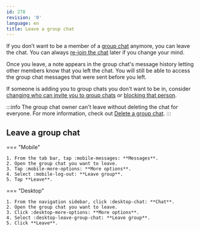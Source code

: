 ```yaml
---
id: 278
revision: '0'
language: en
title: Leave a group chat
---
```


If you don’t want to be a member of a [group chat](./understand-group-chats.md) anymore, you can leave the chat. You can always [re-join the chat](./join-a-group-chat.md) later if you change your mind.

Once you leave, a note appears in the group chat's message history letting other members know that you left the chat. You will still be able to access the group chat messages that were sent before you left.

If someone is adding you to group chats you don't want to be in, consider [changing who can invite you to group chats](./change-who-can-invite-you-to-group-chats.md) or [blocking that person](../block-someone-in-status.md).

:::info
The group chat owner can't leave without deleting the chat for everyone. For more information, check out [Delete a group chat](./delete-a-group-chat.md).
:::

## Leave a group chat

=== "Mobile"

    1. From the tab bar, tap :mobile-messages: **Messages**.
    2. Open the group chat you want to leave.
    3. Tap :mobile-more-options: **More options**.
    4. Select :mobile-log-out: **Leave group**.
    5. Tap **Leave**.

=== "Desktop"

    1. From the navigation sidebar, click :desktop-chat: **Chat**.
    2. Open the group chat you want to leave.
    3. Click :desktop-more-options: **More options**.
    4. Select :desktop-leave-group-chat: **Leave group**.
    5. Click **Leave**.
